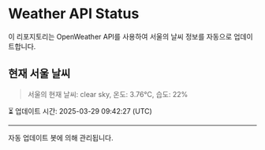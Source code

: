 
# Weather API Status

이 리포지토리는 OpenWeather API를 사용하여 서울의 날씨 정보를 자동으로 업데이트합니다.

## 현재 서울 날씨
> 서울의 현재 날씨: clear sky, 온도: 3.76°C, 습도: 22%

⏳ 업데이트 시간: 2025-03-29 09:42:27 (UTC)

---
자동 업데이트 봇에 의해 관리됩니다.
